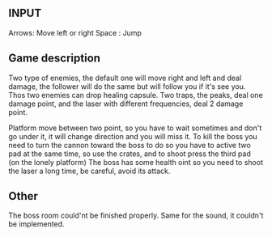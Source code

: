 
## INPUT

Arrows: Move left or right
Space : Jump

## Game description

Two type of enemies, the default one will move right and left and deal damage, the follower will do the same but will follow you if it's see you. Thos two enemies can drop healing capsule.
Two traps, the peaks, deal one damage point, and the laser with different frequencies, deal 2 damage point.

Platform move between two point, so you have to wait sometimes and don't go under it, it will change direction and you will miss it.
To kill the boss you need to turn the cannon toward the boss to do so you have to active two pad at the same time, so use the crates, and to shoot press the third pad (on the lonely platform)
The boss has some health oint so you need to shoot the laser a long time, be careful, avoid its attack.


## Other

The boss room could'nt be finished properly.
Same for the sound, it couldn't be implemented.
